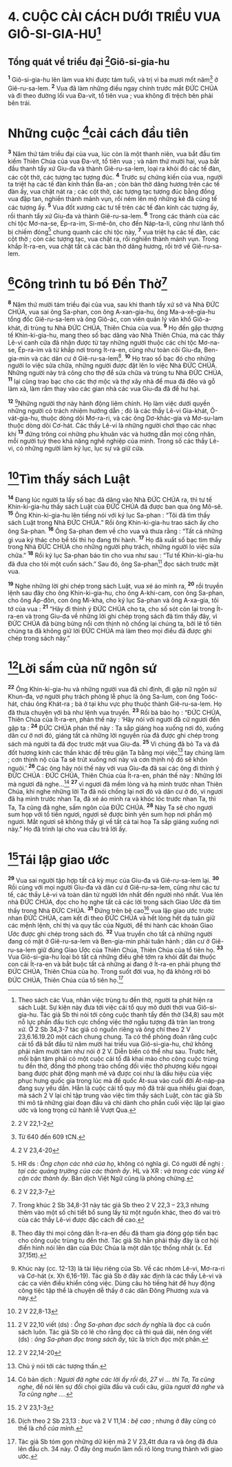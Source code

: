 # 4. CUỘC CẢI CÁCH DƯỚI TRIỀU VUA GIÔ-SI-GIA-HU[^1]
## Tổng quát về triều đại [^1*]Giô-si-gia-hu
<sup><b>1</b></sup> Giô-si-gia-hu lên làm vua khi được tám tuổi, và trị vì ba mươi mốt năm[^2] ở Giê-ru-sa-lem. <sup><b>2</b></sup> Vua đã làm những điều ngay chính trước mắt ĐỨC CHÚA và đi theo đường lối vua Đa-vít, tổ tiên vua ; vua không đi trệch bên phải bên trái.

# Những cuộc [^2*]cải cách đầu tiên
<sup><b>3</b></sup> Năm thứ tám triều đại của vua, lúc còn là một thanh niên, vua bắt đầu tìm kiếm Thiên Chúa của vua Đa-vít, tổ tiên vua ; và năm thứ mười hai, vua bắt đầu thanh tẩy xứ Giu-đa và thành Giê-ru-sa-lem, loại ra khỏi đó các tế đàn, các cột thờ, các tượng tạc tượng đúc. <sup><b>4</b></sup> Trước sự chứng kiến của vua, người ta triệt hạ các tế đàn kính thần Ba-an ; còn bàn thờ dâng hương trên các tế đàn ấy, vua chặt nát ra ; các cột thờ, các tượng tạc tượng đúc bằng đồng vua đập tan, nghiền thành mảnh vụn, rồi ném lên mộ những kẻ đã cúng tế các tượng ấy. <sup><b>5</b></sup> Vua đốt xương các tư tế trên các tế đàn kính các tượng ấy, rồi thanh tẩy xứ Giu-đa và thành Giê-ru-sa-lem. <sup><b>6</b></sup> Trong các thành của các chi tộc Mơ-na-se, Ép-ra-im, Si-mê-ôn, cho đến Náp-ta-li, cũng như lãnh thổ bị chiếm đóng[^3] chung quanh các chi tộc này, <sup><b>7</b></sup> vua triệt hạ các tế đàn, các cột thờ ; còn các tượng tạc, vua chặt ra, rồi nghiền thành mảnh vụn. Trong khắp Ít-ra-en, vua chặt tất cả các bàn thờ dâng hương, rồi trở về Giê-ru-sa-lem.

# [^3*]Công trình tu bổ Đền Thờ[^4]
<sup><b>8</b></sup> Năm thứ mười tám triều đại của vua, sau khi thanh tẩy xứ sở và Nhà ĐỨC CHÚA, vua sai ông Sa-phan, con ông A-xan-gia-hu, ông Ma-a-xê-gia-hu tổng đốc Giê-ru-sa-lem và ông Giô-ác, con viên quản lý văn khố Giô-a-khát, đi trùng tu Nhà ĐỨC CHÚA, Thiên Chúa của vua. <sup><b>9</b></sup> Họ đến gặp thượng tế Khin-ki-gia-hu, mang theo số bạc dâng vào Nhà Thiên Chúa, mà các thầy Lê-vi canh cửa đã nhận được từ tay những người thuộc các chi tộc Mơ-na-se, Ép-ra-im và từ khắp nơi trong Ít-ra-en, cũng như toàn cõi Giu-đa, Ben-gia-min và các dân cư ở Giê-ru-sa-lem[^5]. <sup><b>10</b></sup> Họ trao số bạc đó cho những người lo việc sửa chữa, những người được đặt lên lo việc Nhà ĐỨC CHÚA. Những người này trả công cho thợ để sửa chữa và trùng tu Nhà ĐỨC CHÚA, <sup><b>11</b></sup> lại cũng trao bạc cho các thợ mộc và thợ xây nhà để mua đá đẽo và gỗ làm xà, làm rầm thay vào các gian nhà các vua Giu-đa đã để hư hại.

<sup><b>12</b></sup> [^6]Những người thợ này hành động liêm chính. Họ làm việc dưới quyền những người có trách nhiệm hướng dẫn ; đó là các thầy Lê-vi Gia-khát, Ô-vát-gia-hu, thuộc dòng dõi Mơ-ra-ri, và các ông Dơ-khác-gia và Mơ-su-lam thuộc dòng dõi Cơ-hát. Các thầy Lê-vi là những người chơi thạo các nhạc khí <sup><b>13</b></sup> đứng trông coi những phu khuân vác và hướng dẫn mọi công nhân, mỗi người tuỳ theo khả năng nghề nghiệp của mình. Trong số các thầy Lê-vi, có những người làm ký lục, lục sự và giữ cửa.

# [^4*]Tìm thấy sách Luật
<sup><b>14</b></sup> Đang lúc người ta lấy số bạc đã dâng vào Nhà ĐỨC CHÚA ra, thì tư tế Khin-ki-gia-hu thấy sách Luật của ĐỨC CHÚA đã được ban qua ông Mô-sê. <sup><b>15</b></sup> Ông Khin-ki-gia-hu lên tiếng nói với ký lục Sa-phan : “Tôi đã tìm thấy sách Luật trong Nhà ĐỨC CHÚA.” Rồi ông Khin-ki-gia-hu trao sách ấy cho ông Sa-phan. <sup><b>16</b></sup> Ông Sa-phan đem về cho vua và thưa rằng : “Tất cả những gì vua ký thác cho bề tôi thì họ đang thi hành. <sup><b>17</b></sup> Họ đã xuất số bạc tìm thấy trong Nhà ĐỨC CHÚA cho những người phụ trách, những người lo việc sửa chữa.” <sup><b>18</b></sup> Rồi ký lục Sa-phan báo tin cho vua như sau : “Tư tế Khin-ki-gia-hu đã đưa cho tôi một cuốn sách.” Sau đó, ông Sa-phan[^7] đọc sách trước mặt vua.

<sup><b>19</b></sup> Nghe những lời ghi chép trong sách Luật, vua xé áo mình ra, <sup><b>20</b></sup> rồi truyền lệnh sau đây cho ông Khin-ki-gia-hu, cho ông A-khi-cam, con ông Sa-phan, cho ông Áp-đôn, con ông Mi-kha, cho ký lục Sa-phan và ông A-xa-gia, tôi tớ của vua : <sup><b>21</b></sup> “Hãy đi thỉnh ý ĐỨC CHÚA cho ta, cho số sót còn lại trong Ít-ra-en và trong Giu-đa về những lời ghi chép trong sách đã tìm thấy đây, vì ĐỨC CHÚA đã bừng bừng nổi cơn thịnh nộ chống lại chúng ta, bởi lẽ tổ tiên chúng ta đã không giữ lời ĐỨC CHÚA mà làm theo mọi điều đã được ghi chép trong sách này.”

# [^5*]Lời sấm của nữ ngôn sứ
<sup><b>22</b></sup> Ông Khin-ki-gia-hu và những người vua đã chỉ định, đi gặp nữ ngôn sứ Khun-đa, vợ người phụ trách phòng lễ phục là ông Sa-lum, con ông Toóc-hát, cháu ông Khát-ra ; bà ở tại khu vực phụ thuộc thành Giê-ru-sa-lem. Họ đã thưa chuyện với bà như lệnh vua truyền. <sup><b>23</b></sup> Rồi bà bảo họ : “ĐỨC CHÚA, Thiên Chúa của Ít-ra-en, phán thế này : ‘Hãy nói với người đã cử ngươi đến gặp ta : <sup><b>24</b></sup> ĐỨC CHÚA phán thế này : Ta sắp giáng hoạ xuống nơi đó, xuống dân cư ở nơi đó, giáng tất cả những lời nguyền rủa đã được ghi chép trong sách mà người ta đã đọc trước mặt vua Giu-đa. <sup><b>25</b></sup> Vì chúng đã bỏ Ta và đã đốt hương kính các thần khác để trêu giận Ta bằng mọi việc[^8] tay chúng làm ; cơn thịnh nộ của Ta sẽ trút xuống nơi này và cơn thịnh nộ đó sẽ khôn nguôi.’ <sup><b>26</b></sup> Các ông hãy nói thế này với vua Giu-đa đã sai các ông đi thỉnh ý ĐỨC CHÚA : ĐỨC CHÚA, Thiên Chúa của Ít-ra-en, phán thế này : Những lời mà ngươi đã nghe...[^9] <sup><b>27</b></sup> vì ngươi đã mềm lòng và hạ mình trước nhan Thiên Chúa, khi nghe những lời Ta đã nói chống lại nơi đó và dân cư ở đó, vì ngươi đã hạ mình trước nhan Ta, đã xé áo mình ra và khóc lóc trước nhan Ta, thì Ta, Ta cũng đã nghe, sấm ngôn của ĐỨC CHÚA. <sup><b>28</b></sup> Này Ta sẽ cho ngươi sum họp với tổ tiên ngươi, ngươi sẽ được bình yên sum họp nơi phần mộ ngươi. Mắt ngươi sẽ không thấy gì về tất cả tai hoạ Ta sắp giáng xuống nơi này.” Họ đã trình lại cho vua câu trả lời ấy.

# [^6*]Tái lập giao ước
<sup><b>29</b></sup> Vua sai người tập hợp tất cả kỳ mục của Giu-đa và Giê-ru-sa-lem lại. <sup><b>30</b></sup> Rồi cùng với mọi người Giu-đa và dân cư ở Giê-ru-sa-lem, cũng như các tư tế, các thầy Lê-vi và toàn dân từ người lớn nhất đến người nhỏ nhất. Vua lên nhà ĐỨC CHÚA, đọc cho họ nghe tất cả các lời trong sách Giao Ước đã tìm thấy trong Nhà ĐỨC CHÚA. <sup><b>31</b></sup> Đứng trên bệ cao[^10] vua lập giao ước trước nhan ĐỨC CHÚA, cam kết đi theo ĐỨC CHÚA và hết lòng hết dạ tuân giữ các mệnh lệnh, chỉ thị và quy tắc của Người, để thi hành các khoản Giao Ước được ghi chép trong sách đó. <sup><b>32</b></sup> Vua truyền cho tất cả những người đang có mặt ở Giê-ru-sa-lem và Ben-gia-min phải tuân hành ; dân cư ở Giê-ru-sa-lem giữ đúng Giao Ước của Thiên Chúa, Thiên Chúa của tổ tiên họ. <sup><b>33</b></sup> Vua Giô-si-gia-hu loại bỏ tất cả những điều ghê tởm ra khỏi đất đai thuộc con cái Ít-ra-en và bắt buộc tất cả những ai đang ở Ít-ra-en phải phụng thờ ĐỨC CHÚA, Thiên Chúa của họ. Trong suốt đời vua, họ đã không rời bỏ ĐỨC CHÚA, Thiên Chúa của tổ tiên họ.[^11]

[^1]: Theo sách các Vua, nhân việc trùng tu đền thờ, người ta phát hiện ra sách Luật. Sự kiện này đưa tới việc cải tổ quy mô dưới thời vua Giô-si-gia-hu. Tác giả Sb thì nói tới công cuộc thanh tẩy đền thờ (34,8) sau một nỗ lực phấn đấu tích cực chống việc thờ ngẫu tượng đã tràn lan trong xứ. Ở 2 Sb 34,3-7 tác giả có nguồn riêng và ông chỉ theo 2 V 23,6.16.19.20 một cách chung chung. Ta có thể phỏng đoán rằng cuộc cải tổ đã bắt đầu từ năm mười hai triều vua Giô-si-gia-hu, chứ không phải năm mười tám như nói ở 2 V. Diễn biến có thể như sau. Trước hết, mối bận tậm phải có một cuộc cải tổ đã khai mào cho công cuộc trùng tu đền thờ, đồng thờ phong trào chống đối việc thờ phượng kiểu ngoại bang được phát động mạnh mẽ và được coi như là dấu hiệu của việc phục hưng quốc gia trong lúc mà đế quốc Át-sua vào cuối đời Át-náp-pa đang suy yếu dần. Hẳn là cuộc cải tổ quy mô đã trải qua nhiều giai đoạn, mà sách 2 V lại chỉ tập trung vào việc tìm thấy sách Luật, còn tác giả Sb thì mô tả những giai đoạn đầu và chỉ dành cho phần cuối việc lặp lại giao ước và long trọng cử hành lễ Vượt Qua.
[^2]: Từ 640 đến 609 tCN.
[^3]: HR ds : <i>Ông chọn các nhà của họ</i>, không có nghĩa gì. Có người đề nghị : <i>tại các quảng trường của các thành ấy</i>. HL và XR : <i>và trong các vùng kế cận các thành ấy</i>. Bản dịch Việt Ngữ cũng là phỏng chừng.
[^4]: Trong khúc 2 Sb 34,8-31 này tác giả Sb theo 2 V 22,3 – 23,3 nhưng thêm vào một số chi tiết bổ sung lấy từ một nguồn khác, theo đó vai trò của các thầy Lê-vi được đặc cách đề cao.
[^5]: Theo đây thì mọi công dân Ít-ra-en đều đã tham gia đóng góp tiền bạc cho công cuộc trùng tu đền thờ. Tác giả Sb hẳn phải thấy đây là cơ hội điển hình nói lên dân của Đức Chúa là một dân tộc thống nhất (x. Ed 37,15tt).
[^6]: Khúc này (cc. 12-13) là tài liệu riêng của Sb. Về các nhóm Lê-vi, Mơ-ra-ri và Cơ-hát (x. Xh 6,16-19). Tác giả Sb ở đây xác định là các thầy Lê-vi và các ca viên điều khiển công việc. Dùng câu hò tiếng hát để huy động công tiệc tập thể là chuyện dễ thấy ở các dân Đông Phương xưa và nay.
[^7]: 2 V 22,10 viết (ds) : <i>Ông Sa-phan đọc sách ấy</i> nghĩa là đọc cả cuốn sách luôn. Tác giả Sb có lẽ cho rằng đọc cả thì quá dài, nên ông viết (ds) : <i>ông Sa-phan đọc trong sách ấy</i>, tức là trích đọc một phần.
[^8]: Chủ ý nói tới các tượng thần.
[^9]: Có bản dịch : <i>Ngươi đã nghe các lời ấy rồi đó, 27 vì ... thì Ta, Ta cũng nghe</i>, để nói lên sự đối chọi giữa đầu và cuối câu, giữa <i>ngươi đã nghe</i> và <i>Ta cũng nghe ...</i>.
[^10]: Dịch theo 2 Sb 23,13 : <i>bục</i> và 2 V 11,14 : <i>bệ cao</i> ; nhưng ở đây cũng có thể là <i>chỗ của mình</i>.
[^11]: Tác giả Sb tóm gọn những dữ kiện mà 2 V 23,4tt đưa ra và ông đã đưa lên đầu ch. 34 này. Ở đây ông muốn làm nổi rõ lòng trung thành với giao ước.
[^1*]: 2 V 22,1-2
[^2*]: 2 V 23,4-20
[^3*]: 2 V 22,3-7
[^4*]: 2 V 22,8-13
[^5*]: 2 V 22,14-20
[^6*]: 2 V 23,1-3
